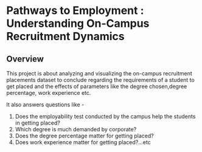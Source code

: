 # Pathways to Employment : Understanding On-Campus Recruitment Dynamics

## Overview

This project is about analyzing and visualizing the on-campus recruitment placements dataset to conclude regarding the requirements of a student to get placed and the effects of parameters like the degree chosen,degree percentage, work experience etc.

It also answers questions like -
1. Does the employability test conducted by the campus help the students in getting placed?
2. Which degree is much demanded by corporate?
3. Does the degree percentage matter for getting placed?
4. Does work experience matter for getting placed?...etc
